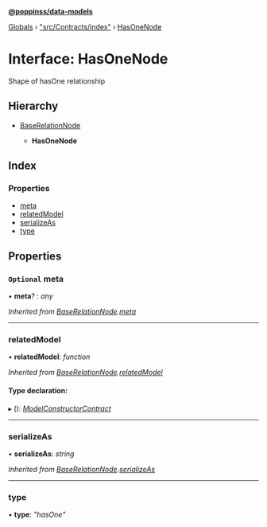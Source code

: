 **[@poppinss/data-models](../README.md)**

[Globals](../README.md) › ["src/Contracts/index"](../modules/_src_contracts_index_.md) › [HasOneNode](_src_contracts_index_.hasonenode.md)

# Interface: HasOneNode

Shape of hasOne relationship

## Hierarchy

* [BaseRelationNode](_src_contracts_index_.baserelationnode.md)

  * **HasOneNode**

## Index

### Properties

* [meta](_src_contracts_index_.hasonenode.md#optional-meta)
* [relatedModel](_src_contracts_index_.hasonenode.md#relatedmodel)
* [serializeAs](_src_contracts_index_.hasonenode.md#serializeas)
* [type](_src_contracts_index_.hasonenode.md#type)

## Properties

### `Optional` meta

• **meta**? : *any*

*Inherited from [BaseRelationNode](_src_contracts_index_.baserelationnode.md).[meta](_src_contracts_index_.baserelationnode.md#optional-meta)*

___

###  relatedModel

• **relatedModel**: *function*

*Inherited from [BaseRelationNode](_src_contracts_index_.baserelationnode.md).[relatedModel](_src_contracts_index_.baserelationnode.md#relatedmodel)*

#### Type declaration:

▸ (): *[ModelConstructorContract](_src_contracts_index_.modelconstructorcontract.md)*

___

###  serializeAs

• **serializeAs**: *string*

*Inherited from [BaseRelationNode](_src_contracts_index_.baserelationnode.md).[serializeAs](_src_contracts_index_.baserelationnode.md#serializeas)*

___

###  type

• **type**: *"hasOne"*